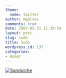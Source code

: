 ```yaml
---
theme:
  name: twitter
author: mgalves
comments: true
date: 2007-05-31 11:39:19
layout: post
slug: sudo
title: Sudo
wordpress_id: 137
categories:
- Humor
---
```


[![Sanduiche]({{BASE_PATH}}/images/2007-05-31-sudo/sandwich.png)]({{BASE_PATH}}/images/2007-05-31-sudo/sandwich.png)
